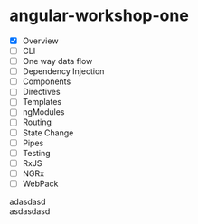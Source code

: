 # angular-workshop-one

- [x] Overview
- [ ] CLI
- [ ] One way data flow
- [ ] Dependency Injection
- [ ] Components
- [ ] Directives
- [ ] Templates
- [ ] ngModules
- [ ] Routing
- [ ] State Change
- [ ] Pipes
- [ ] Testing
- [ ] RxJS
- [ ] NGRx
- [ ] WebPack

adasdasd
 <br /> asdasdasd
